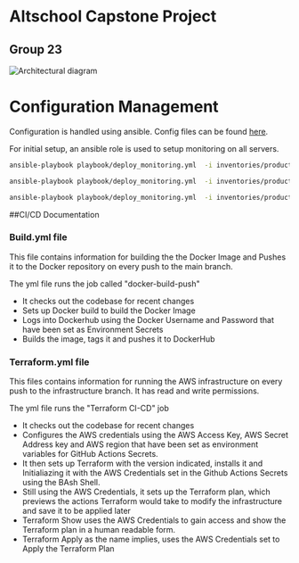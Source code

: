 # Altschool Capstone Project
## Group 23

<img src='./assets/architecture-diagram.png' alt='Architectural diagram'>

# Configuration Management

Configuration is handled using ansible. Config files can be found [here](./ansible).

For initial setup, an ansible role is used to setup monitoring on all servers.


```bash
ansible-playbook playbook/deploy_monitoring.yml  -i inventories/production/ --tags monitor --limit 'monitoring-server' --private-key <path-to-private-key-file>
```

```bash
ansible-playbook playbook/deploy_monitoring.yml  -i inventories/production/ --tags db,agent --limit 'db-server' --private-key <path-to-private-key-file>
```

```bash
ansible-playbook playbook/deploy_monitoring.yml  -i inventories/production/ --tags app,agent --limit 'app-server' --private-key <path-to-private-key-file>
```


##CI/CD Documentation

### Build.yml file
This file contains information for building the the Docker Image and Pushes it to the Docker repository on every push to the main branch. 

The yml file runs the job called "docker-build-push"
- It checks out the codebase for recent changes
- Sets up Docker build to build the Docker Image
- Logs into Dockerhub using the Docker Username and Password that have been set as Environment Secrets
- Builds the image, tags it and pushes it to DockerHub


### Terraform.yml file
This files contains information for running the AWS infrastructure on every push to  the infrastructure branch. It has read and write permissions.

The yml file runs the "Terraform CI-CD" job
- It checks out the codebase for recent changes
- Configures the AWS credentials using the AWS Access Key, AWS Secret Address key and AWS region that have been set as environment variables for GitHub Actions Secrets.
- It then sets up Terraform with the version indicated, installs it and Initialiazing it with the AWS Credentials set in the Github Actions Secrets using the BAsh Shell.
- Still using the AWS Credentials, it sets up the Terraform plan, which previews the actions Terraform would take to modify the infrastructure and save it to be applied later
- Terraform Show uses the AWS Credentials to gain access and show the Terraform plan in a human readable form.
- Terraform Apply as the name implies, uses the AWS Credentials set to Apply the Terraform Plan

